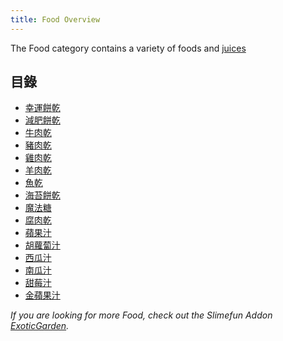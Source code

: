 ```yaml
---
title: Food Overview
---
```


The Food category contains a variety of foods and [juices](Juices.md)

## 目錄

* [幸運餅乾](Fortune-Cookie.md)
* [減肥餅乾](Diet-Cookie.md)
* [牛肉乾](Meat-Jerky.md)
* [豬肉乾](Meat-Jerky.md)
* [雞肉乾](Meat-Jerky.md)
* [羊肉乾](Meat-Jerky.md)
* [魚乾](Meat-Jerky.md)
* [海苔餅乾](Kelp-Cookie.md)
* [魔法糖](Magic-Sugar.md)
* [腐肉乾](Monster-Jerky.md)
* [蘋果汁](Juices.md)
* [胡蘿蔔汁](Juices.md)
* [西瓜汁](Juices.md)
* [南瓜汁](Juices.md)
* [甜莓汁](Juices.md)
* [金蘋果汁](Juices.md)

*If you are looking for more Food, check out the Slimefun Addon [ExoticGarden](../Other-Plugins/Addons.md#official-addons).*
